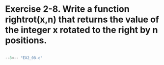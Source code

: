 # Exercise 2-8. Write a function rightrot(x,n) that returns the value of the integer x rotated to the right by n positions.

``` c

--8<-- "EX2_08.c"

```

